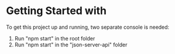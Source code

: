 # Getting Started with

To get this project up and running, two separate console is needed:

1. Run "npm start" in the root folder
2. Run "npm start" in the "json-server-api" folder